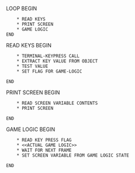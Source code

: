 LOOP
	BEGIN
	
		* READ KEYS
		* PRINT SCREEN
		* GAME LOGIC
	END


READ KEYS
	BEGIN
	
		* TERMINAL-KEYPRESS CALL
		* EXTRACT KEY VALUE FROM OBJECT
		* TEST VALUE
		* SET FLAG FOR GAME-LOGIC
	
	END

PRINT SCREEN
	BEGIN
	
		* READ SCREEN VARIABLE CONTENTS
		* PRINT SCREEN
		
	END
	
GAME LOGIC
	BEGIN
	
		* READ KEY PRESS FLAG
		* <<ACTUAL GAME LOGIC>>
		* WAIT FOR NEXT FRAME		
		* SET SCREEN VARIABLE FROM GAME LOGIC STATE

	END
